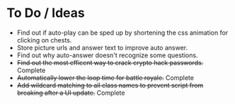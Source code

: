 # To Do / Ideas

- Find out if auto-play can be sped up by shortening the css animation for clicking on chests.
- Store picture urls and answer text to improve auto answer.
- Find out why auto-answer doesn't recognize some questions.
- ~~Find out the most efficent way to crack crypto hack passwords.~~ Complete
- ~~Automatically lower the loop time for battle royale.~~ Complete
- ~~Add wildcard matching to all class names to prevent script from breaking after a UI update.~~ Complete